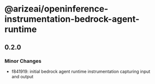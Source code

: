 # @arizeai/openinference-instrumentation-bedrock-agent-runtime

## 0.2.0

### Minor Changes

- f841919: initial bedrock agent runtime instrumentation capturing input and output
